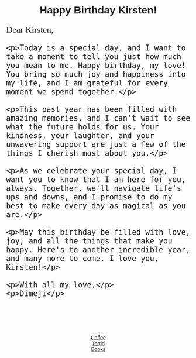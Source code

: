 <html lang="en">
<head>
  <meta charset="UTF-8">
  <meta name="viewport" content="width=device-width, initial-scale=1.0">
  <title>Happy Birthday Kirsten!</title>
  <style>
    body {
      text-align: center;
      font-family: Arial, sans-serif;
    }
    .birthday-letter {
      font-family: 'Brush Script MT', cursive;
      font-size: 24px;
      text-align: left;
      margin: 20px auto;
      max-width: 600px;
    }
  </style>
</head>
<body>
  <h1>Happy Birthday Kirsten!</h1>
  
  <div class="birthday-letter">
    <p>Dear Kirsten,</p>
    
    <p>Today is a special day, and I want to take a moment to tell you just how much you mean to me. Happy birthday, my love! You bring so much joy and happiness into my life, and I am grateful for every moment we spend together.</p>

    <p>This past year has been filled with amazing memories, and I can't wait to see what the future holds for us. Your kindness, your laughter, and your unwavering support are just a few of the things I cherish most about you.</p>
    
    <p>As we celebrate your special day, I want you to know that I am here for you, always. Together, we'll navigate life's ups and downs, and I promise to do my best to make every day as magical as you are.</p>
    
    <p>May this birthday be filled with love, joy, and all the things that make you happy. Here's to another incredible year, and many more to come. I love you, Kirsten!</p>
    
    <p>With all my love,</p>
    <p>Dimeji</p>
  </div>
  
  <img src="https://i.imgur.com/uEWw0BX.jpg" alt="">
  <img src="https://i.imgur.com/SO0xrhS.jpg" alt="">
  
  <br><br>
  
  <a class="gift-card-link" href="https://starbucks.cashstar.com/gift-card/view/TTvMMctvg1ZjNUKMDgwRWUDEs/dimejib7%40gmail.com/" target="_blank">Coffee</a>
  <br>
  <a class="gift-card-link" href="https://torrid.cashstar.com/gift-card/view/ZgwfWGOS9F4dWpgbavb3oqWcb/" target="_blank">Torrid</a>
  <br>
  <a class="gift-card-link" href="ENTERTAINMENT_GIFT_CARD_URL" target="_blank">Books</a>

</body>
</html>
